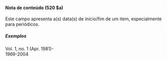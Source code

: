 #### Nota de conteúdo  (520 $a)
Este campo apresenta a(s) data(s) de início/fim de um item, especialmente para periódicos.

##### Exemplos  
Vol. 1, no. 1 (Apr. 1981)-  
1969-2004

